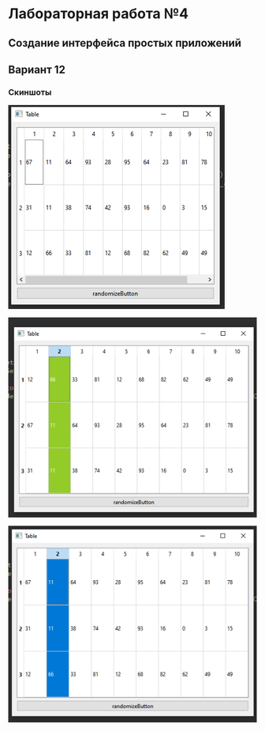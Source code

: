# Лабораторная работа №4 #

## Создание интерфейса простых приложений ##

## Вариант 12 ##

### Скиншоты ###

![.png](./images/1.png)

![.png](./images/2.png)

![.png](./images/3.png)
